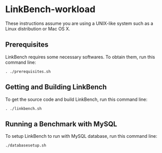 # LinkBench-workload

These instructions assume you are using a UNIX-like system such as a Linux distribution or Mac OS X.

## Prerequisites

LinkBench requires some necessary softwares. To obtain them, run this command line:
~~~
. ./prerequisites.sh
~~~

## Getting and Building LinkBench

To get the source code and build LinkBench, run this command line:
~~~
. ./linkbench.sh
~~~

## Running a Benchmark with MySQL

To setup LinkBench to run with MySQL database, run this command line:
~~~
./databasesetup.sh
~~~
